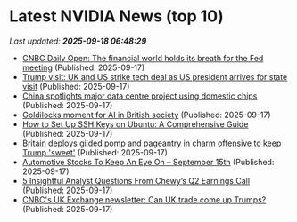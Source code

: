# Latest NVIDIA News (top 10)
_Last updated: **2025-09-18 06:48:29**_

- [CNBC Daily Open: The financial world holds its breath for the Fed meeting](https://www.cnbc.com/2025/09/17/cnbc-daily-open-the-financial-world-holds-its-breath-for-the-fed-meeting.html) (Published: 2025-09-17)
- [Trump visit: UK and US strike tech deal as US president arrives for state visit](https://www.independent.ie/world-news/britain/trump-visit-uk-and-us-strike-tech-deal-as-us-president-arrives-for-state-visit/a1913981932.html) (Published: 2025-09-17)
- [China spotlights major data centre project using domestic chips](https://economictimes.indiatimes.com/tech/technology/china-spotlights-major-data-centre-project-using-domestic-chips/articleshow/123937239.cms) (Published: 2025-09-17)
- [Goldilocks moment for AI in British society](https://www.computerweekly.com/blog/Cliff-Sarans-Enterprise-blog/Goldilocks-moment-for-AI-in-British-society) (Published: 2025-09-17)
- [How to Set Up SSH Keys on Ubuntu: A Comprehensive Guide](https://www.digitalocean.com/community/tutorials/how-to-set-up-ssh-keys-on-ubuntu-22-04) (Published: 2025-09-17)
- [Britain deploys gilded pomp and pageantry in charm offensive to keep Trump 'sweet'](https://www.usatoday.com/story/news/world/2025/09/17/britain-uk-charm-offensive-trump-visit/85987987007/) (Published: 2025-09-17)
- [Automotive Stocks To Keep An Eye On – September 15th](https://www.etfdailynews.com/2025/09/17/automotive-stocks-to-keep-an-eye-on-september-15th/) (Published: 2025-09-17)
- [5 Insightful Analyst Questions From Chewy’s Q2 Earnings Call](https://finance.yahoo.com/news/5-insightful-analyst-questions-chewy-053043175.html) (Published: 2025-09-17)
- [CNBC's UK Exchange newsletter: Can UK trade come up Trumps?](https://www.cnbc.com/2025/09/17/can-uk-trade-come-up-trumps-cnbcs-uk-exchange-newsletter.html) (Published: 2025-09-17)
